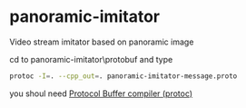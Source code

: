 # panoramic-imitator
Video stream imitator based on panoramic image

cd to panoramic-imitator\protobuf and type
```bash
protoc -I=. --cpp_out=. panoramic-imitator-message.proto 
```
you shoul need [Protocol Buffer compiler (protoc)](https://github.com/google/protobuf/tree/master/src)
